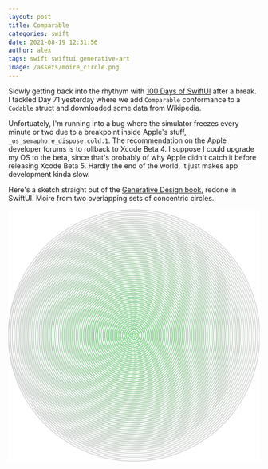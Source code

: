 ```yaml
---
layout: post
title: Comparable
categories: swift
date: 2021-08-19 12:31:56
author: alex
tags: swift swiftui generative-art
image: /assets/moire_circle.png
---
```


Slowly getting back into the rhythym with [100 Days of SwiftUI](https://www.hackingwithswift.com/100/swiftui) after a break. I tackled Day 71 yesterday where we add `Comparable` conformance to a `Codable` struct and downloaded some data from Wikipedia.

Unfortuately, I'm running into a bug where the simulator freezes every minute or two due to a breakpoint inside Apple's stuff, `_os_semaphore_dispose.cold.1`. The recommendation on the Apple developer forums is to rollback to Xcode Beta 4. I suppose I could upgrade my OS to the beta, since that's probably of why Apple didn't catch it before releasing Xcode Beta 5. Hardly the end of the world, it just makes app development kinda slow.

Here's a sketch straight out of the [Generative Design book](http://www.generative-gestaltung.de/2/), redone in SwiftUI. Moire from two overlapping sets of concentric circles.

![Moire Circles](/assets/moire_circle.png)
